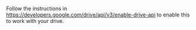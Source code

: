 Follow the instructions in https://developers.google.com/drive/api/v3/enable-drive-api to enable this to work with your drive.